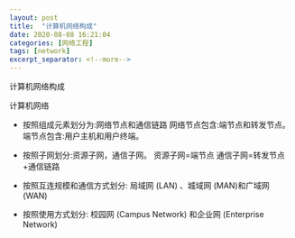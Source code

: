```yaml
---
layout: post
title:  "计算机网络构成"
date: 2020-08-08 16:21:04
categories: [网络工程]
tags: [network]
excerpt_separator: <!--more-->
---
```

计算机网络构成
<!--more-->

计算机网络

* 按照组成元素划分为:网络节点和通信链路
网络节点包含:端节点和转发节点。
端节点包含:用户主机和用户终端。

* 按照子网划分:资源子网，通信子网。
资源子网=端节点
通信子网=转发节点+通信链路

* 按照互连规模和通信方式划分: 局域网 (LAN) 、城域网 (MAN)和广域网 (WAN)

* 按照使用方式划分: 校园网 (Campus Network) 和企业网 (Enterprise
Network)
